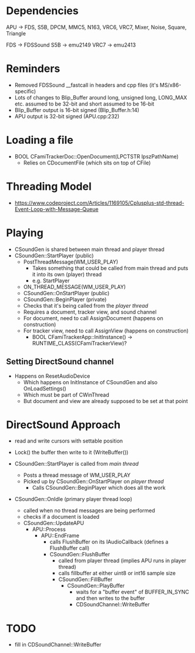 # Dependencies

APU -> FDS, S5B, DPCM, MMC5, N163, VRC6, VRC7, Mixer, Noise, Square, Triangle

FDS -> FDSSound
S5B -> emu2149
VRC7 -> emu2413

# Reminders

- Removed FDSSound __fastcall in headers and cpp files (it's MS/x86-specific)
- Lots of changes to Blip_Buffer around long, unsigned long, LONG_MAX etc. assumed to be 32-bit and short assumed to be 16-bit
- Blip_Buffer output is 16-bit signed (Blip_Buffer.h:14)
- APU output is 32-bit signed (APU.cpp:232)

# Loading a file

- BOOL CFamiTrackerDoc::OpenDocument(LPCTSTR lpszPathName)
  - Relies on CDocumentFile (which sits on top of CFile)
  
# Threading Model

- https://www.codeproject.com/Articles/1169105/Cplusplus-std-thread-Event-Loop-with-Message-Queue

# Playing

- CSoundGen is shared between main thread and player thread
- CSoundGen::StartPlayer (public)
  - PostThreadMessage(WM_USER_PLAY)
    - Takes something that could be called from main thread and puts it into its own (player) thread
    - e.g. StartPlayer
  - ON_THREAD_MESSAGE(WM_USER_PLAY)
  - CSoundGen::OnStartPlayer (public)
  - CSoundGen::BeginPlayer (private)
  - Checks that it's being called from the *player thread*
  - Requires a document, tracker view, and sound channel
  - For document, need to call AssignDocument (happens on construction)
  - For tracker view, need to call AssignView (happens on construction)
    - BOOL CFamiTrackerApp::InitInstance() -> RUNTIME_CLASS(CFamiTrackerView)?

## Setting DirectSound channel
- Happens on ResetAudioDevice
  - Which happens on InitInstance of CSoundGen and also OnLoadSettings()
  - Which must be part of CWinThread
  - But document and view are already supposed to be set at that point
  
# DirectSound Approach
- read and write cursors with settable position
- Lock() the buffer then write to it (WriteBuffer())
  
- CSoundGen::StartPlayer is called from *main thread*
  - Posts a thread message of WM_USER_PLAY
  - Picked up by CSoundGen::OnStartPlayer on *player thread*
    - Calls CSoundGen::BeginPlayer which does all the work
    
- CSoundGen::OnIdle (primary player thread loop)
  - called when no thread messages are being performed
  - checks if a document is loaded
  - CSoundGen::UpdateAPU
    - APU::Process
      - APU::EndFrame
        - calls FlushBuffer on its IAudioCallback (defines a FlushBuffer call)
        - CSoundGen::FlushBuffer
          - called from player thread (implies APU runs in player thread)
          - calls fillbuffer at either uint8 or int16 sample size
          - CSoundGen::FillBuffer
            - CSoundGen::PlayBuffer
              - waits for a "buffer event" of BUFFER_IN_SYNC and then writes to the buffer
              - CDSoundChannel::WriteBuffer
  
# TODO
- fill in CDSoundChannel::WriteBuffer